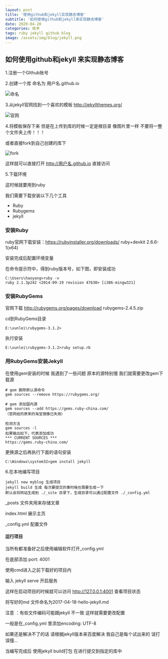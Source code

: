 ```yaml
---
layout: post
title: '使用github和jekyll实现静态博客'
subtitle: '如何使用github和jekyll来实现静态博客'
date: 2020-04-20
categories: 技术
tags: ruby jekyll github blog
image: /assets/img/blog/jekyll.png
---
```





## 如何使用github和jekyll 来实现静态博客

1.注册一个GIthub账号

2.创建一个库 命名为 用户名.github.io

![命名](https://img-blog.csdnimg.cn/20190606135742783.png?x-oss-process=image/watermark,type_ZmFuZ3poZW5naGVpdGk,shadow_10,text_aHR0cHM6Ly9ibG9nLmNzZG4ubmV0L3FxXzM4MjI1NTU4,size_16,color_FFFFFF,t_70)

3.从jekyll官网找到一个喜欢的模板 <http://jekyllthemes.org/>

![官网](https://img-blog.csdnimg.cn/20190606124423999.png?x-oss-process=image/watermark,type_ZmFuZ3poZW5naGVpdGk,shadow_10,text_aHR0cHM6Ly9ibG9nLmNzZG4ubmV0L3FxXzM4MjI1NTU4,size_16,color_FFFFFF,t_70)

4.将模板保存下来 但是在上传到库的时候一定是根目录 像图片里一样 不要将一整个文件夹上传！！！

或者直接fork到自己创建的库下

![fork](https://img-blog.csdnimg.cn/20190606124353548.png?x-oss-process=image/watermark,type_ZmFuZ3poZW5naGVpdGk,shadow_10,text_aHR0cHM6Ly9ibG9nLmNzZG4ubmV0L3FxXzM4MjI1NTU4,size_16,color_FFFFFF,t_70)

这样就可以直接打开 http://用户名.github.io 直接访问

5.下载环境

这时候就要用到ruby 

我们需要下载安装以下几个工具

* Ruby
* Rubygems
* jekyll

### 安装Ruby

ruby官网下载安装：<https://rubyinstaller.org/downloads/>  ruby+devkit 2.6.6-1(x64)

安装完成后配置环境变量

在命令提示符中，得到ruby版本号，如下图，即安装成功

```dos
C:\Users\haoyang>ruby -v
ruby 2.1.3p242 <2014-09-19 revision 47630> [i386-mingw321]
```

### 安装RubyGems

官网下载 <http://rubygems.org/pages/download> rubygems-2.4.5.zip

cd到RubyGems目录

```dos
E:\xunlei\rubygems-3.1.2>
```

执行安装

```dos
E:\xunlei\rubygems-3.1.2>ruby setup.rb
```



### 用RubyGems安装Jekyll

在使用gem安装的时候  我遇到了一些问题  原本的源特别慢   我们就需要更改gem下载源

```dos
# gem 删除默认源命令
gem sources --remove https://rubygems.org/

# gem 添加国内源
gem sources --add https://gems.ruby-china.com/
（官网给的原来的淘宝镜像已失效）

检测方法
gem sources -l
如果输出如下，代表添加成功
*** CURRENT SOURCES ***
https://gems.ruby-china.com/
```

更换源之后再执行下面的语句安装

```dos
C:\Windows\system32>gem install jekyll
```

6.在本地编写项目

```dos
jekyll new myblog 生成项目
jekyll build 生成 每次要提交的事时候也需要生成一下
默认会将网站生成到 ./_site 目录下，生成目录可以通过配置文件 ./_config.yml
```

_posts 文件夹用来存储文章  

index.html 展示主页

_config.yml  配置文件

#### 运行项目

当所有都准备好之后使用编辑软件打开_config.yml

在底部添加 port: 4001

使用cmd进入之前下载好的项目内

 输入 jekyll serve 开启服务

这样在启动项目的时候就可以访问 http://127.0.0.1:4001 查看项目状态



将写好的md 文件命名为2017-04-18-hello-jekyll.md

注意 ：有些文件编码可能跟jekyll 不一致 这样就需要更改配置 

一般是在_config.yml 里添加encoding: UTF-8

如果还是解决不了的话 请根据jekyll版本来百度解决 我自己是每个试出来的 误打误撞...

当编写完成后 使用jekyll build打包 在进行提交到指定的库中